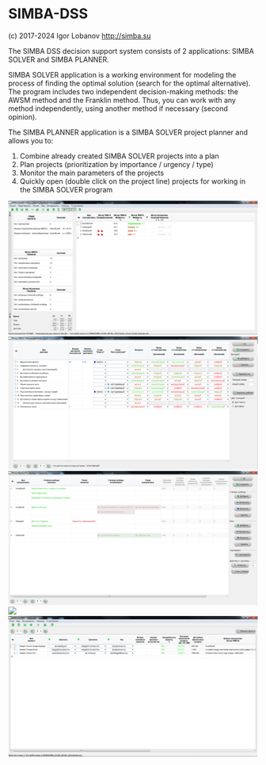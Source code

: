 # SIMBA-DSS

(c) 2017-2024 Igor Lobanov
http://simba.su

The SIMBA DSS decision support system consists of 2 applications: SIMBA SOLVER and SIMBA PLANNER.

SIMBA SOLVER application is a working environment for modeling the process of finding the optimal solution (search for the optimal alternative). The program includes two independent decision-making methods: the AWSM method and the Franklin method. Thus, you can work with any method independently, using another method if necessary (second opinion).

The SIMBA PLANNER application is a SIMBA SOLVER project planner and allows you to:
1. Combine already created SIMBA SOLVER projects into a plan
2. Plan projects (prioritization by importance / urgency / type)
3. Monitor the main parameters of the projects
4. Quickly open (double click on the project line) projects for working in the SIMBA SOLVER program

![](https://github.com/Nik-Nikolas/SIMBA-DSS/blob/master/screenshots/1.png)
![](https://github.com/Nik-Nikolas/SIMBA-DSS/blob/master/screenshots/2.1.png)
![](https://github.com/Nik-Nikolas/SIMBA-DSS/blob/master/screenshots/3.png)
![](https://github.com/Nik-Nikolas/SIMBA-DSS/blob/master/screenshots/pictogram_gallery.png)
![](https://github.com/Nik-Nikolas/SIMBA-DSS/blob/master/screenshots/planner1.png)

   
